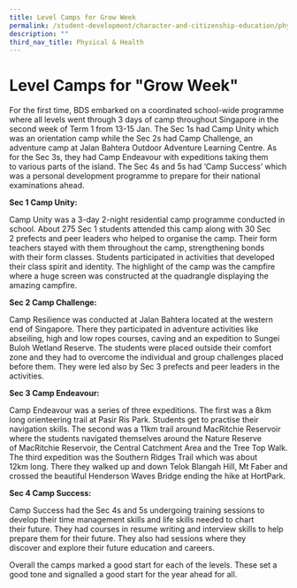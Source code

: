 ```yaml
---
title: Level Camps for Grow Week
permalink: /student-development/character-and-citizenship-education/physical-n-health/level-camps-for-grow-week/
description: ""
third_nav_title: Physical & Health
---
```

Level Camps for "Grow Week"
===========================

For the first time, BDS embarked on a coordinated school-wide programme where all levels went through 3 days of camp throughout Singapore in the second week of Term 1 from 13-15 Jan. The Sec 1s had Camp Unity which was an orientation camp while the Sec 2s had Camp Challenge, an adventure camp at Jalan Bahtera Outdoor Adventure Learning Centre. As for the Sec 3s, they had Camp Endeavour with expeditions taking them to various parts of the island. The Sec 4s and 5s had ‘Camp Success’ which was a personal development programme to prepare for their national examinations ahead.

<b>Sec 1 Camp Unity:</b>

  

Camp Unity was a 3-day 2-night residential camp programme conducted in school. About 275 Sec 1 students attended this camp along with 30 Sec 2 prefects and peer leaders who helped to organise the camp. Their form teachers stayed with them throughout the camp, strengthening bonds with their form classes. Students participated in activities that developed their class spirit and identity. The highlight of the camp was the campfire where a huge screen was constructed at the quadrangle displaying the amazing campfire.

  

<b>Sec 2 Camp Challenge:</b>

  

Camp Resilience was conducted at Jalan Bahtera located at the western end of Singapore. There they participated in adventure activities like abseiling, high and low ropes courses, caving and an expedition to Sungei Buloh Wetland Reserve. The students were placed outside their comfort zone and they had to overcome the individual and group challenges placed before them. They were led also by Sec 3 prefects and peer leaders in the activities.

  

<b>Sec 3 Camp Endeavour:</b>

  

Camp Endeavour was a series of three expeditions. The first was a 8km long orienteering trail at Pasir Ris Park. Students get to practise their navigation skills. The second was a 11km trail around MacRitchie Reservoir where the students navigated themselves around the Nature Reserve of MacRitchie Reservoir, the Central Catchment Area and the Tree Top Walk. The third expedition was the Southern Ridges Trail which was about 12km long. There they walked up and down Telok Blangah Hill, Mt Faber and crossed the beautiful Henderson Waves Bridge ending the hike at HortPark.

  

<b>Sec 4 Camp Success:</b>

  

Camp Success had the Sec 4s and 5s undergoing training sessions to develop their time management skills and life skills needed to chart their future. They had courses in resume writing and interview skills to help prepare them for their future. They also had sessions where they discover and explore their future education and careers.

  

Overall the camps marked a good start for each of the levels. These set a good tone and signalled a good start for the year ahead for all.